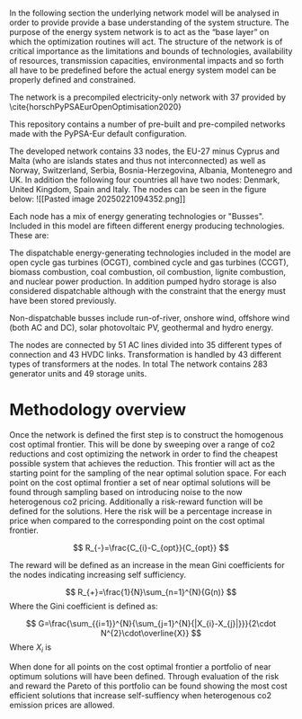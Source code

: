 In the following section the underlying network model will be analysed in order to provide provide a base understanding of the system structure.
The purpose of the energy system network is to act as the “base layer” on which the optimization routines will act. The structure of the network is of critical importance as the limitations and bounds of technologies, availability of resources, transmission capacities, environmental impacts and so forth all have to be predefined before the actual energy system model can be properly defined and constrained.

The network is a precompiled electricity-only network with 37 provided by \cite{horschPyPSAEurOpenOptimisation2020}

This repository contains a number of pre-built and pre-compiled networks made with the PyPSA-Eur default configuration.

The developed network contains 33 nodes, the EU-27 minus Cyprus and Malta (who are islands states and thus not interconnected) as well as Norway, Switzerland, Serbia, Bosnia-Herzegovina, Albania, Montenegro and UK. In addition the following four countries all have two nodes:
Denmark, United Kingdom, Spain and Italy. The nodes can be seen in the figure below:
![[Pasted image 20250221094352.png]]

Each node has a mix of energy generating technologies or "Busses". Included in this model are fifteen different energy producing technologies. These are:

The dispatchable energy-generating technologies included in the model are open cycle gas turbines (OCGT), combined cycle and gas turbines (CCGT), biomass combustion, coal combustion, oil combustion, lignite combustion, and nuclear power production. In addition pumped hydro storage is also considered dispatchable although with the constraint that the energy must have been stored previously.

Non-dispatchable busses include run-of-river, onshore wind, offshore wind (both AC and DC), solar photovoltaic PV, geothermal and hydro energy.

The nodes are connected by 51 AC lines divided into 35 different types of connection and 43 HVDC links. Transformation is handled by 43 different types of transformers at the nodes. In total The network contains 283 generator units and 49 storage units. 

# Methodology overview

Once the network is defined the first step is to construct the homogenous cost optimal frontier. This will be done by sweeping over a range of co2 reductions and cost optimizing the network in order to find the cheapest possible system that achieves the reduction. This frontier will act as the starting point for the sampling of the near optimal solution space. For each point on the cost optimal frontier a set of near optimal solutions will be found through sampling based on introducing noise to the now heterogenous co2 pricing. Additionally a risk-reward function will be defined for the solutions. Here the risk will be a percentage increase in price when compared to the corresponding point on the cost optimal frontier. 

$$
R_{-}=\frac{C_{i}-C_{opt}}{C_{opt}}
$$

The reward will be defined as an increase in the mean Gini coefficients for the nodes indicating increasing self sufficiency.

$$
R_{+}=\frac{1}{N}\sum_{n=1}^{N}{G(n)}
$$
Where the Gini coefficient is defined as:

$$
G=\frac{\sum_{{i=1}}^{N}{\sum_{j=1}^{N}{|X_{i}-X_{j}|}}}{2\cdot N^{2}\cdot\overline{X}}
$$
Where $X_{i}$ is 

When done for all points on the cost optimal frontier a portfolio of near optimum solutions will have been defined. Through evaluation of the risk and reward the Pareto of this portfolio can be found showing the most cost efficient solutions that increase self-suffiency when heterogenous co2 emission prices are allowed.